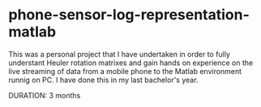 # phone-sensor-log-representation-matlab
This was a personal project that I have undertaken in order to fully understant Heuler rotation matrixes and gain hands on experience on the live streaming of data from a mobile phone to the Matlab environment runnig on PC. I have done this in my last bachelor's year.

DURATION: 3 months
